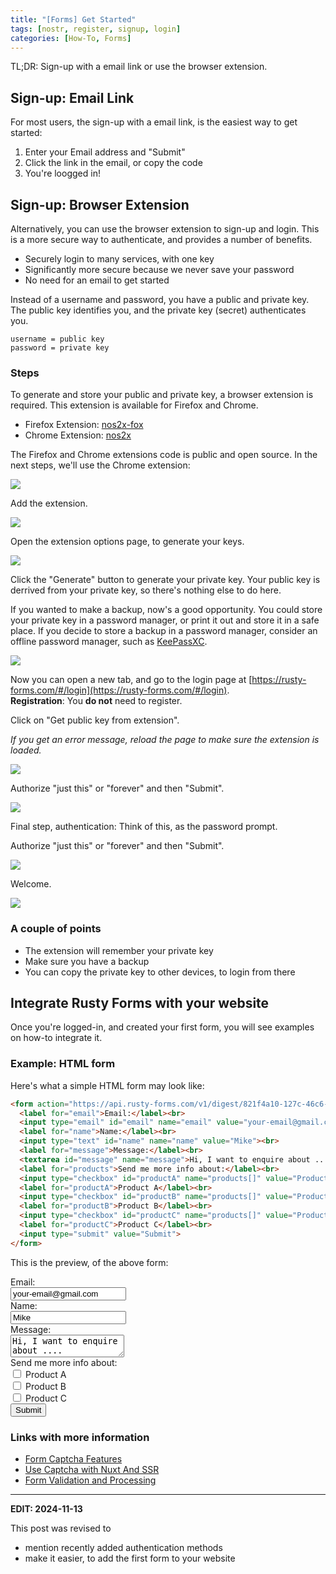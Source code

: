 ```yaml
---
title: "[Forms] Get Started"
tags: [nostr, register, signup, login]
categories: [How-To, Forms]
---
```


TL;DR: Sign-up with a email link or use the browser extension.

## Sign-up: Email Link

For most users, the sign-up with a email link, is the easiest way to get started:

1. Enter your Email address and "Submit"
2. Click the link in the email, or copy the code
3. You're loogged in!

## Sign-up: Browser Extension

Alternatively, you can use the browser extension to sign-up and login. This is a more secure way to authenticate, and provides a number of benefits.

- Securely login to many services, with one key
- Significantly more secure because we never save your password
- No need for an email to get started

Instead of a username and password, you have a public and private key. The public key identifies you, and the private key (secret) authenticates you.

```
username = public key
password = private key
```

### Steps

To generate and store your public and private key, a browser extension is required. This extension is available for Firefox and Chrome.

- Firefox Extension: [nos2x-fox](https://addons.mozilla.org/en-US/firefox/addon/nos2x-fox/)
- Chrome Extension: [nos2x](https://chromewebstore.google.com/detail/nos2x/kpgefcfmnafjgpblomihpgmejjdanjjp)

The Firefox and Chrome extensions code is public and open source. In the next steps, we'll use the Chrome extension:

![](/assets/images/chrome-setup-1.png)

Add the extension.

![](/assets/images/chrome-setup-2.png)

Open the extension options page, to generate your keys.

![](/assets/images/chrome-setup-3.png)

Click the "Generate" button to generate your private key. Your public key is derrived from your private key, so there's nothing else to do here.

If you wanted to make a backup, now's a good opportunity. You could store your private key in a password manager, or print it out and store it in a safe place. If you decide to store a backup in a password manager, consider an offline password manager, such as [KeePassXC](https://keepassxc.org/).

![](/assets/images/chrome-setup-4.png)

Now you can open a new tab, and go to the login page at [https://rusty-forms.com/#/login](https://rusty-forms.com/#/login).
<br/>**Registration**: You **do not** need to register.

Click on "Get public key from extension".

_If you get an error message, reload the page to make sure the extension is loaded._

![](/assets/images/chrome-setup-5.png)

Authorize "just this" or "forever" and then "Submit".

![](/assets/images/chrome-setup-6.png)

Final step, authentication: Think of this, as the password prompt.

Authorize "just this" or "forever" and then "Submit".

![](/assets/images/chrome-setup-7.png)

Welcome.

![](/assets/images/chrome-setup-8.png)

### A couple of points

- The extension will remember your private key
- Make sure you have a backup
- You can copy the private key to other devices, to login from there

## Integrate Rusty Forms with your website

Once you're logged-in, and created your first form, you will see examples on how-to integrate it.

### Example: HTML form

Here's what a simple HTML form may look like:

```html
<form action="https://api.rusty-forms.com/v1/digest/821f4a10-127c-46c6-bc80-8790d219575a" method="POST" enctype="application/x-www-form-urlencoded">
  <label for="email">Email:</label><br>
  <input type="email" id="email" name="email" value="your-email@gmail.com"><br>
  <label for="name">Name:</label><br>
  <input type="text" id="name" name="name" value="Mike"><br>
  <label for="message">Message:</label><br>
  <textarea id="message" name="message">Hi, I want to enquire about ....</textarea><br>
  <label for="products">Send me more info about:</label><br>
  <input type="checkbox" id="productA" name="products[]" value="Product A">
  <label for="productA">Product A</label><br>
  <input type="checkbox" id="productB" name="products[]" value="Product B">
  <label for="productB">Product B</label><br>
  <input type="checkbox" id="productC" name="products[]" value="Product C">
  <label for="productC">Product C</label><br>
  <input type="submit" value="Submit">
</form>
```

This is the preview, of the above form:

<form action="https://api.rusty-forms.com/v1/digest/821f4a10-127c-46c6-bc80-8790d219575a" method="POST" enctype="application/x-www-form-urlencoded">
  <label for="email">Email:</label><br>
  <input type="email" id="email" name="email" value="your-email@gmail.com"><br>
  <label for="name">Name:</label><br>
  <input type="text" id="name" name="name" value="Mike"><br>
  <label for="message">Message:</label><br>
  <textarea id="message" name="message">Hi, I want to enquire about ....</textarea><br>
  <label for="products">Send me more info about:</label><br>
  <input type="checkbox" id="productA" name="products[]" value="Product A">
  <label for="productA">Product A</label><br>
  <input type="checkbox" id="productB" name="products[]" value="Product B">
  <label for="productB">Product B</label><br>
  <input type="checkbox" id="productC" name="products[]" value="Product C">
  <label for="productC">Product C</label><br>
  <input type="submit" value="Submit">
</form>


### Links with more information

- [Form Captcha Features](/posts/new-form-captcha-features/)
- [Use Captcha with Nuxt And SSR](/posts/use-captcha-with-nuxt-and-ssr/)
- [Form Validation and Processing](/posts/new-form-validation-and-processing-features/)

---

**EDIT: 2024-11-13**

This post was revised to 
- mention recently added authentication methods
- make it easier, to add the first form to your website